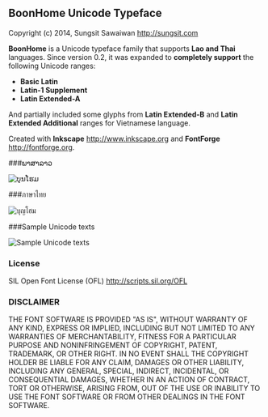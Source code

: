 ## BoonHome Unicode Typeface
Copyright (c) 2014, Sungsit Sawaiwan <http://sungsit.com>

**BoonHome** is a Unicode typeface family that supports **Lao and Thai** languages. Since version 0.2, it was expanded to **completely support** the following Unicode ranges:

- **Basic Latin**
- **Latin-1 Supplement**
- **Latin Extended-A**

And partially included some glyphs from **Latin Extended-B** and **Latin Extended Additional** ranges for Vietnamese language.

Created with **Inkscape** <http://www.inkscape.org> and **FontForge** <http://fontforge.org>.

###ພາສາລາວ

<img src="https://github.com/sungsit/boonhome/raw/master/img/350x350-icon-lo.png" alt="ບຸນໂຮມ">

###ภาษาไทย

<img src="https://github.com/sungsit/boonhome/raw/master/img/350x350-icon-th.png" alt="บุญโฮม">

###Sample Unicode texts

<img src="https://github.com/sungsit/boonhome/raw/master/img/600x800-display-uni.png" alt="Sample Unicode texts">

### License
SIL Open Font License (OFL) <http://scripts.sil.org/OFL>

### DISCLAIMER
THE FONT SOFTWARE IS PROVIDED "AS IS", WITHOUT WARRANTY OF ANY KIND,
EXPRESS OR IMPLIED, INCLUDING BUT NOT LIMITED TO ANY WARRANTIES OF
MERCHANTABILITY, FITNESS FOR A PARTICULAR PURPOSE AND NONINFRINGEMENT
OF COPYRIGHT, PATENT, TRADEMARK, OR OTHER RIGHT. IN NO EVENT SHALL THE
COPYRIGHT HOLDER BE LIABLE FOR ANY CLAIM, DAMAGES OR OTHER LIABILITY,
INCLUDING ANY GENERAL, SPECIAL, INDIRECT, INCIDENTAL, OR CONSEQUENTIAL
DAMAGES, WHETHER IN AN ACTION OF CONTRACT, TORT OR OTHERWISE, ARISING
FROM, OUT OF THE USE OR INABILITY TO USE THE FONT SOFTWARE OR FROM
OTHER DEALINGS IN THE FONT SOFTWARE.

